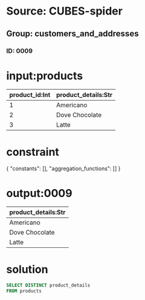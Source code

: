 # Source: CUBES-spider
## Group: customers_and_addresses
### ID: 0009

# input:products

| product_id:Int | product_details:Str |
|---|---|
| 1 | Americano |
| 2 | Dove Chocolate |
| 3 | Latte |

# constraint

{
  "constants": [],
  "aggregation_functions": []
}

# output:0009

| product_details:Str |
|---|
| Americano |
| Dove Chocolate |
| Latte |

# solution

```sql
SELECT DISTINCT product_details
FROM products
```
